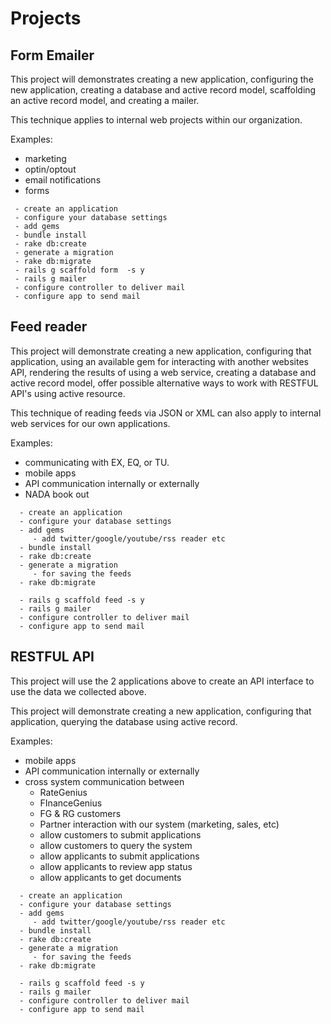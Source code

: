 # Projects
## Form Emailer 

This project will demonstrates creating a new application, configuring the new application, creating a database and active record model, scaffolding an active record model, and creating a mailer.    

This technique applies to internal web projects within  our organization. 

 Examples:
 - marketing 
 - optin/optout
 - email notifications
 - forms
 
 
```
 - create an application
 - configure your database settings
 - add gems
 - bundle install 
 - rake db:create
 - generate a migration
 - rake db:migrate
 - rails g scaffold form  -s y
 - rails g mailer
 - configure controller to deliver mail
 - configure app to send mail
```  

## Feed reader
This project will demonstrate  creating a new application, configuring that application, using an available gem for interacting with another websites API, rendering the results of using a web service, creating a database and active record model, offer possible alternative ways to work with RESTFUL API's using active resource.

This technique of reading feeds via JSON or XML can also apply to internal web services for our own applications. 

 Examples:
 - communicating with EX, EQ, or TU. 
 - mobile apps
 - API communication internally or externally
 - NADA book out 
 
```
  - create an application
  - configure your database settings
  - add gems
     - add twitter/google/youtube/rss reader etc
  - bundle install 
  - rake db:create
  - generate a migration
     - for saving the feeds
  - rake db:migrate

  - rails g scaffold feed -s y
  - rails g mailer
  - configure controller to deliver mail
  - configure app to send mail
```


## RESTFUL API
This project will use the 2 applications above to create an API interface to use the data we collected above. 

This project will demonstrate creating a new application, configuring that application, querying the database using active record.

Examples:
           
  - mobile apps
  - API communication internally or externally
  - cross system communication between 
    - RateGenius 
    - FInanceGenius
    - FG & RG customers
    - Partner interaction with our system
      (marketing, sales, etc) 
    - allow customers to submit applications
    - allow customers to query the system
    - allow applicants to submit applications      
    - allow applicants to review app status 
    - allow applicants to get documents 

```
  - create an application
  - configure your database settings
  - add gems
     - add twitter/google/youtube/rss reader etc
  - bundle install 
  - rake db:create
  - generate a migration
     - for saving the feeds
  - rake db:migrate

  - rails g scaffold feed -s y
  - rails g mailer
  - configure controller to deliver mail
  - configure app to send mail
```

